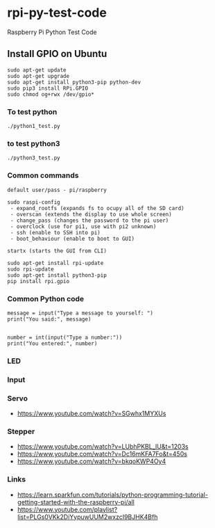 # rpi-py-test-code
Raspberry Pi Python Test Code

## Install GPIO on Ubuntu
```
sudo apt-get update
sudo apt-get upgrade
sudo apt-get install python3-pip python-dev
sudo pip3 install RPi.GPIO  
sudo chmod og+rwx /dev/gpio*
```

### To test python
```
./python1_test.py
```

### to test python3
```
./python3_test.py
```

### Common commands
```
default user/pass - pi/raspberry

sudo raspi-config
 - expand_rootfs (expands fs to ocupy all of the SD card)
 - overscan (extends the display to use whole screen)
 - change_pass (changes the password to the pi user)
 - overclock (use for pi1, use with pi2 unknown)
 - ssh (enable to SSH into pi)
 - boot_behaviour (enable to boot to GUI)

startx (starts the GUI from CLI)

sudo apt-get install rpi-update
sudo rpi-update
sudo apt-get install python3-pip
pip install rpi.gpio
```

### Common Python code
```
message = input("Type a message to yourself: ")
print("You said:", message)


number = int(input("Type a number:"))
print("You entered:", number)
```

### LED

### Input

### Servo
- https://www.youtube.com/watch?v=SGwhx1MYXUs

### Stepper
- https://www.youtube.com/watch?v=LUbhPKBL_IU&t=1203s
- https://www.youtube.com/watch?v=Dc16mKFA7Fo&t=450s
- https://www.youtube.com/watch?v=bkqoKWP4Oy4


### Links
- https://learn.sparkfun.com/tutorials/python-programming-tutorial-getting-started-with-the-raspberry-pi/all
- https://www.youtube.com/playlist?list=PLGs0VKk2DiYypuwUUM2wxzcI9BJHK4Bfh